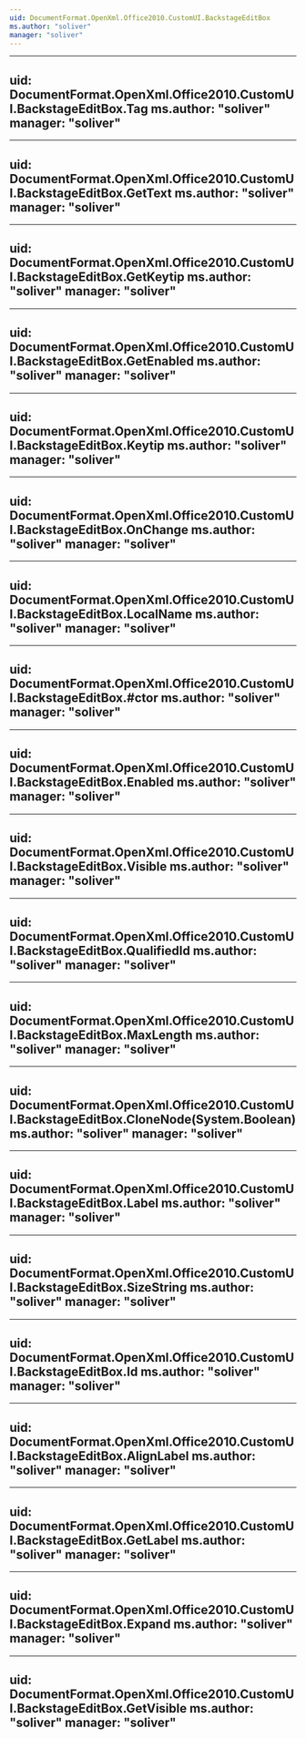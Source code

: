 ```yaml
---
uid: DocumentFormat.OpenXml.Office2010.CustomUI.BackstageEditBox
ms.author: "soliver"
manager: "soliver"
---
```


---
uid: DocumentFormat.OpenXml.Office2010.CustomUI.BackstageEditBox.Tag
ms.author: "soliver"
manager: "soliver"
---

---
uid: DocumentFormat.OpenXml.Office2010.CustomUI.BackstageEditBox.GetText
ms.author: "soliver"
manager: "soliver"
---

---
uid: DocumentFormat.OpenXml.Office2010.CustomUI.BackstageEditBox.GetKeytip
ms.author: "soliver"
manager: "soliver"
---

---
uid: DocumentFormat.OpenXml.Office2010.CustomUI.BackstageEditBox.GetEnabled
ms.author: "soliver"
manager: "soliver"
---

---
uid: DocumentFormat.OpenXml.Office2010.CustomUI.BackstageEditBox.Keytip
ms.author: "soliver"
manager: "soliver"
---

---
uid: DocumentFormat.OpenXml.Office2010.CustomUI.BackstageEditBox.OnChange
ms.author: "soliver"
manager: "soliver"
---

---
uid: DocumentFormat.OpenXml.Office2010.CustomUI.BackstageEditBox.LocalName
ms.author: "soliver"
manager: "soliver"
---

---
uid: DocumentFormat.OpenXml.Office2010.CustomUI.BackstageEditBox.#ctor
ms.author: "soliver"
manager: "soliver"
---

---
uid: DocumentFormat.OpenXml.Office2010.CustomUI.BackstageEditBox.Enabled
ms.author: "soliver"
manager: "soliver"
---

---
uid: DocumentFormat.OpenXml.Office2010.CustomUI.BackstageEditBox.Visible
ms.author: "soliver"
manager: "soliver"
---

---
uid: DocumentFormat.OpenXml.Office2010.CustomUI.BackstageEditBox.QualifiedId
ms.author: "soliver"
manager: "soliver"
---

---
uid: DocumentFormat.OpenXml.Office2010.CustomUI.BackstageEditBox.MaxLength
ms.author: "soliver"
manager: "soliver"
---

---
uid: DocumentFormat.OpenXml.Office2010.CustomUI.BackstageEditBox.CloneNode(System.Boolean)
ms.author: "soliver"
manager: "soliver"
---

---
uid: DocumentFormat.OpenXml.Office2010.CustomUI.BackstageEditBox.Label
ms.author: "soliver"
manager: "soliver"
---

---
uid: DocumentFormat.OpenXml.Office2010.CustomUI.BackstageEditBox.SizeString
ms.author: "soliver"
manager: "soliver"
---

---
uid: DocumentFormat.OpenXml.Office2010.CustomUI.BackstageEditBox.Id
ms.author: "soliver"
manager: "soliver"
---

---
uid: DocumentFormat.OpenXml.Office2010.CustomUI.BackstageEditBox.AlignLabel
ms.author: "soliver"
manager: "soliver"
---

---
uid: DocumentFormat.OpenXml.Office2010.CustomUI.BackstageEditBox.GetLabel
ms.author: "soliver"
manager: "soliver"
---

---
uid: DocumentFormat.OpenXml.Office2010.CustomUI.BackstageEditBox.Expand
ms.author: "soliver"
manager: "soliver"
---

---
uid: DocumentFormat.OpenXml.Office2010.CustomUI.BackstageEditBox.GetVisible
ms.author: "soliver"
manager: "soliver"
---
